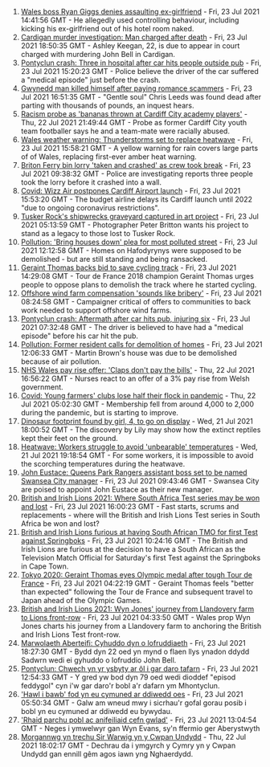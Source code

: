 1. [Wales boss Ryan Giggs denies assaulting ex-girlfriend](https://www.bbc.co.uk/news/uk-wales-57939707) - Fri, 23 Jul 2021 14:41:56 GMT - He allegedly used controlling behaviour, including kicking his ex-girlfriend out of his hotel room naked.
2. [Cardigan murder investigation: Man charged after death](https://www.bbc.co.uk/news/uk-wales-57947641) - Fri, 23 Jul 2021 18:50:35 GMT - Ashley Keegan, 22, is due to appear in court charged with murdering John Bell in Cardigan.
3. [Pontyclun crash: Three in hospital after car hits people outside pub](https://www.bbc.co.uk/news/uk-wales-57934076) - Fri, 23 Jul 2021 15:20:23 GMT - Police believe the driver of the car suffered a "medical episode" just before the crash.
4. [Gwynedd man killed himself after paying romance scammers](https://www.bbc.co.uk/news/uk-wales-57935467) - Fri, 23 Jul 2021 16:51:35 GMT - "Gentle soul" Chris Leeds was found dead after parting with thousands of pounds, an inquest hears.
5. [Racism probe as 'bananas thrown at Cardiff City academy players'](https://www.bbc.co.uk/news/uk-wales-57934499) - Thu, 22 Jul 2021 21:49:44 GMT - Probe as former Cardiff City youth team footballer says he and a team-mate were racially abused.
6. [Wales weather warning: Thunderstorms set to replace heatwave](https://www.bbc.co.uk/news/uk-wales-57929643) - Fri, 23 Jul 2021 15:58:21 GMT - A yellow warning for rain covers large parts of of Wales, replacing first-ever amber heat warning.
7. [Briton Ferry bin lorry 'taken and crashed' as crew took break](https://www.bbc.co.uk/news/uk-wales-57941011) - Fri, 23 Jul 2021 09:38:32 GMT - Police are investigating reports three people took the lorry before it crashed into a wall.
8. [Covid: Wizz Air postpones Cardiff Airport launch](https://www.bbc.co.uk/news/uk-wales-57944339) - Fri, 23 Jul 2021 15:53:20 GMT - The budget airline delays its Cardiff launch until 2022 "due to ongoing coronavirus restrictions".
9. [Tusker Rock's shipwrecks graveyard captured in art project](https://www.bbc.co.uk/news/uk-wales-57918489) - Fri, 23 Jul 2021 05:13:59 GMT - Photographer Peter Britton wants his project to stand as a legacy to those lost to Tusker Rock.
10. [Pollution: 'Bring houses down' plea for most polluted street](https://www.bbc.co.uk/news/uk-wales-57935458) - Fri, 23 Jul 2021 12:12:58 GMT - Homes on Hafodyrynys were supposed to be demolished - but are still standing and being ransacked.
11. [Geraint Thomas backs bid to save cycling track](https://www.bbc.co.uk/sport/cycling/57939521) - Fri, 23 Jul 2021 14:29:08 GMT - Tour de France 2018 champion Geraint Thomas urges people to oppose plans to demolish the track where he started cycling.
12. [Offshore wind farm compensation 'sounds like bribery'](https://www.bbc.co.uk/news/uk-wales-57931760) - Fri, 23 Jul 2021 08:24:58 GMT - Campaigner critical of offers to communities to back work needed to support offshore wind farms.
13. [Pontyclun crash: Aftermath after car hits pub, injuring six](https://www.bbc.co.uk/news/uk-wales-57939709) - Fri, 23 Jul 2021 07:32:48 GMT - The driver is believed to have had a "medical episode" before his car hit the pub.
14. [Pollution: Former resident calls for demolition of homes](https://www.bbc.co.uk/news/uk-wales-57941020) - Fri, 23 Jul 2021 12:06:33 GMT - Martin Brown's house was due to be demolished because of air pollution.
15. [NHS Wales pay rise offer: 'Claps don't pay the bills'](https://www.bbc.co.uk/news/uk-wales-57932294) - Thu, 22 Jul 2021 16:56:22 GMT - Nurses react to an offer of a 3% pay rise from Welsh government.
16. [Covid: Young farmers' clubs lose half their flock in pandemic](https://www.bbc.co.uk/news/uk-wales-57923766) - Thu, 22 Jul 2021 05:02:30 GMT - Membership fell from around 4,000 to 2,000 during the pandemic, but is starting to improve.
17. [Dinosaur footprint found by girl, 4, to go on display](https://www.bbc.co.uk/news/uk-wales-57921987) - Wed, 21 Jul 2021 18:00:52 GMT - The discovery by Lily may show how the extinct reptiles kept their feet on the ground.
18. [Heatwave: Workers struggle to avoid 'unbearable' temperatures](https://www.bbc.co.uk/news/uk-wales-57923094) - Wed, 21 Jul 2021 19:18:54 GMT - For some workers, it is impossible to avoid the scorching temperatures during the heatwave.
19. [John Eustace: Queens Park Rangers assistant boss set to be named Swansea City manager](https://www.bbc.co.uk/sport/football/57942276) - Fri, 23 Jul 2021 09:43:46 GMT - Swansea City are poised to appoint John Eustace as their new manager.
20. [British and Irish Lions 2021: Where South Africa Test series may be won and lost](https://www.bbc.co.uk/sport/rugby-union/57933334) - Fri, 23 Jul 2021 16:00:23 GMT - Fast starts, scrums and replacements - where will the British and Irish Lions Test series in South Africa be won and lost?
21. [British and Irish Lions furious at having South African TMO for first Test against Springboks](https://www.bbc.co.uk/sport/rugby-union/57937313) - Fri, 23 Jul 2021 10:24:16 GMT - The British and Irish Lions are furious at the decision to have a South African as the Television Match Official for Saturday's first Test against the Springboks in Cape Town.
22. [Tokyo 2020: Geraint Thomas eyes Olympic medal after tough Tour de France](https://www.bbc.co.uk/sport/olympics/57931387) - Fri, 23 Jul 2021 04:22:19 GMT - Geraint Thomas feels "better than expected" following the Tour de France and subsequent travel to Japan ahead of the Olympic Games.
23. [British and Irish Lions 2021: Wyn Jones' journey from Llandovery farm to Lions front-row](https://www.bbc.co.uk/sport/rugby-union/57925554) - Fri, 23 Jul 2021 04:33:50 GMT - Wales prop Wyn Jones charts his journey from a Llandovery farm to anchoring the British and Irish Lions Test front-row.
24. [Marwolaeth Aberteifi: Cyhuddo dyn o lofruddiaeth](https://www.bbc.co.uk/newyddion/57948264) - Fri, 23 Jul 2021 18:27:30 GMT - Bydd dyn 22 oed yn mynd o flaen llys ynadon ddydd Sadwrn wedi ei gyhuddo o lofruddio John Bell.
25. [Pontyclun: Chwech yn yr ysbyty ar ôl i gar daro tafarn](https://www.bbc.co.uk/newyddion/57906843) - Fri, 23 Jul 2021 12:54:33 GMT - Y gred yw bod dyn 79 oed wedi dioddef "episod feddygol" cyn i'w gar daro'r bobl a'r dafarn ym Mhontyclun.
26. ['Hawl i bawb' fod yn eu cymuned ar ddiwedd oes](https://www.bbc.co.uk/newyddion/57932136) - Fri, 23 Jul 2021 05:50:34 GMT - Galw am wneud mwy i sicrhau'r gofal gorau posib i bobl yn eu cymuned ar ddiwedd eu bywydau.
27. ['Rhaid parchu pobl ac anifeiliaid cefn gwlad'](https://www.bbc.co.uk/newyddion/57904839) - Fri, 23 Jul 2021 13:04:54 GMT - Neges i ymwelwyr gan Wyn Evans, sy'n ffermio ger Aberystwyth
28. [Morgannwg yn trechu Sir Warwig yn y Cwpan Undydd](https://www.bbc.co.uk/newyddion/57936623) - Thu, 22 Jul 2021 18:02:17 GMT - Dechrau da i ymgyrch y Cymry yn y Cwpan Undydd gan ennill gêm agos iawn yng Nghaerdydd.
